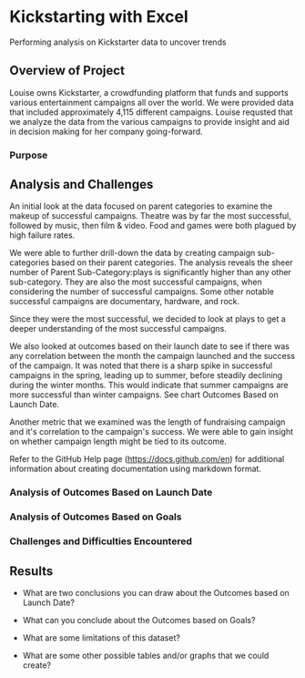 # Kickstarting with Excel
Performing analysis on Kickstarter data to uncover trends

## Overview of Project
Louise owns Kickstarter, a crowdfunding platform that funds and supports various entertainment campaigns all over the world. We were provided data that 
included approximately 4,115 different campaigns. Louise requsted that we analyze the data from the various campaigns
to provide insight and aid in decision making for her company going-forward. 

### Purpose

## Analysis and Challenges
An initial look at the data focused on parent categories to examine the makeup of successful campaigns. Theatre was by far the most
successful, followed by music, then film & video. Food and games were both plagued by high failure rates.


We were able to further drill-down the data by creating campaign sub-categories based on their parent categories. The analysis reveals the sheer 
number of Parent Sub-Category:plays is significantly higher than any other  sub-category. They are also the most successful campaigns, when 
considering the number of successful campaigns. Some other notable successful campaigns are documentary, hardware, and rock.

Since they were the most successful, we decided to look at plays to get a deeper understanding of the most successful campaigns. 




We also looked at outcomes based on their launch date to see if there was any correlation between the month the campaign launched and the 
success of the campaign. It was noted that there is a sharp spike in successful campaigns in the spring, leading up to summer, before steadily declining during the winter months.
This would indicate that summer campaigns are more successful than winter campaigns. See chart Outcomes Based on Launch Date.

Another metric that we examined was the length of fundraising campaign and it's correlation to the campaign's success. We were able to 
gain insight on whether campaign length might be tied to its outcome. 

Refer to the GitHub Help page (https://docs.github.com/en) for additional information about creating documentation using markdown format.

### Analysis of Outcomes Based on Launch Date

### Analysis of Outcomes Based on Goals

### Challenges and Difficulties Encountered

## Results

- What are two conclusions you can draw about the Outcomes based on Launch Date?

- What can you conclude about the Outcomes based on Goals?

- What are some limitations of this dataset?

- What are some other possible tables and/or graphs that we could create?
